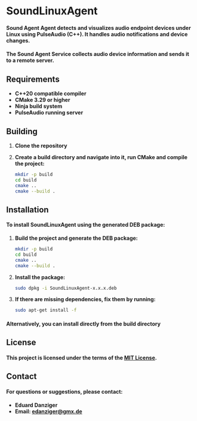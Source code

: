 # SoundLinuxAgent

#### Sound Agent Agent detects and visualizes audio endpoint devices under Linux using PulseAudio (C++). It handles audio notifications and device changes.

#### The Sound Agent Service collects audio device information and sends it to a remote server.

## Requirements

- **C++20 compatible compiler**
- **CMake 3.29 or higher**
- **Ninja build system**
- **PulseAudio running server**

## Building

1. **Clone the repository**
2. **Create a build directory and navigate into it, run CMake and compile the project:**

   ```bash
   mkdir -p build
   cd build
   cmake ..
   cmake --build .
   ```

## Installation

#### To install SoundLinuxAgent using the generated DEB package:

1. **Build the project and generate the DEB package:**

   ```bash
   mkdir -p build
   cd build
   cmake ..
   cmake --build .
   ```
2. **Install the package:**

   ```bash
   sudo dpkg -i SoundLinuxAgent-x.x.x.deb
   ```
3. **If there are missing dependencies, fix them by running:**

   ```bash
   sudo apt-get install -f
   ```

#### Alternatively, you can install directly from the build directory

## License

#### This project is licensed under the terms of the [MIT License](LICENSE).

## Contact

#### For questions or suggestions, please contact:

- **Eduard Danziger**
- **Email: [edanziger@gmx.de](mailto:edanziger@gmx.de)**


